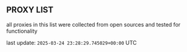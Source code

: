 ## PROXY LIST

all proxies in this list were collected from open sources and tested for functionality

last update: `2025-03-24 23:28:29.745029+00:00` UTC